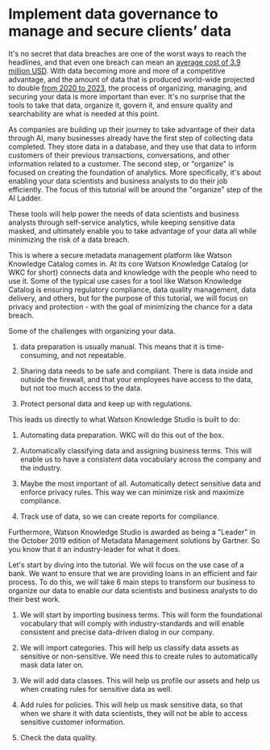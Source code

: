 # Implement data governance to manage and secure clients’ data

It's no secret that data breaches are one of the worst ways
to reach the headlines, and that even one breach can mean an [average cost of 3.9 million USD](https://www.varonis.com/blog/data-breach-statistics/). With data 
becoming more and more of a competitive advantage, and the amount of data that is produced world-wide 
projected to double [from 2020 to 2023](https://www.statista.com/statistics/871513/worldwide-data-created/), 
the process of organizing, managing, and securing your data is more 
important than ever. It's no surprise that the tools to take that data, organize it, govern it, and ensure quality and searchability are what is needed at 
this point. 


As companies are building up their journey to take advantage of their data 
through AI, many businesses already have the first step of collecting data completed. They
store data in a database, and they use that data to inform customers of their previous 
transactions, conversations, and other information related to a customer. The second step, or "organize" is
focused on creating the foundation of analytics. More specifically,
it's about enabling your data scientists and business analysts to do their job efficiently. 
The focus of this tutorial will be around the "organize" step of the AI Ladder. 

These tools will help power the needs of data scientists and business analysts
through self-service analytics, while keeping sensitive data masked, and ultimately enable you 
to take advantage of your data all while minimizing the risk of a data breach. 


This is 
where a secure metadata management platform like Watson Knowledge Catalog comes in. At its core
Watson Knowledge Catalog (or WKC for short) connects data and knowledge with the people who need 
to use it. Some of the typical use cases for a tool like Watson Knowledge Catalog is 
ensuring regulatory compliance, data quality management, data delivery, and others, but for the
purpose of this tutorial, we will focus on privacy and protection - with the goal of 
minimizing the chance for a data breach.

Some of the challenges with organizing your data.

1. data preparation is usually manual. This means that 
it is time-consuming, and not repeatable. 

2. Sharing data needs to be safe and compliant. There is data inside and outside the firewall, and that 
your employees have access to the data, but not too much access to the data. 

3. Protect personal data and keep up with regulations.


This leads us directly to what Watson Knowledge Studio is built to do: 

1. Automating data preparation. WKC will do this out of the box.

2. Automatically classifying data and assigning business terms. This will enable us to have a consistent 
data vocabulary across the company and the industry.

3. Maybe the most important of all. Automatically detect sensitive data and enforce privacy rules. This way
we can minimize risk and maximize compliance. 

4. Track use of data, so we can create reports for compliance.

Furthermore, Watson Knowledge Studio is awarded as being a "Leader" in the October 2019 edition of 
Metadata Management solutions by Gartner. So you know that it an industry-leader for what it does. 

Let's start by diving into the tutorial. We will focus on the use case of a bank. We want to ensure that 
we are providing loans in an efficient and fair process. To do this, we will take 6 main steps to transform
our business to organize our data to enable our data scientists and business analysts to do their best work.

1. We will start by importing business terms. This will form the foundational vocabulary that will comply 
with industry-standards and will enable consistent and precise data-driven dialog in our company.

2. We will import categories. This will help us classify data assets as sensitive or non-sensitive. We 
need this to create rules to automatically mask data later on.

3. We will add data classes. This will help us profile our assets and help us when creating rules for 
sensitive data as well.

4. Add rules for policies. This will help us mask sensitive data, so that when we share it with data 
scientists, they will not be able to access sensitive customer information.

5. Check the data quality.
